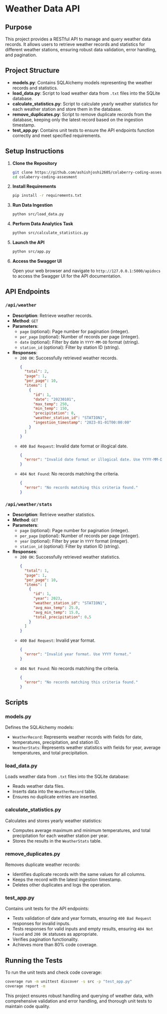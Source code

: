 # Weather Data API

## Purpose

This project provides a RESTful API to manage and query weather data records. It allows users to retrieve weather records and statistics for different weather stations, ensuring robust data validation, error handling, and pagination.

## Project Structure

- **models.py**: Contains SQLAlchemy models representing the weather records and statistics.
- **load_data.py**: Script to load weather data from `.txt` files into the SQLite database.
- **calculate_statistics.py**: Script to calculate yearly weather statistics for each weather station and store them in the database.
- **remove_duplicates.py**: Script to remove duplicate records from the database, keeping only the latest record based on the ingestion timestamp.
- **test_app.py**: Contains unit tests to ensure the API endpoints function correctly and meet specified requirements.

## Setup Instructions

1. **Clone the Repository**

   ```bash
   git clone https://github.com/ashishjoshi2605/colaberry-coding-assesment.git
   cd colaberry-coding-assesment
   ```

2. **Install Requirements**

   ```bash
   pip install -r requirements.txt
   ```

3. **Run Data Ingestion**

   ```bash
   python src/load_data.py
   ```

4. **Perform Data Analytics Task**

   ```bash
   python src/calculate_statistics.py
   ```

5. **Launch the API**

   ```bash
   python src/app.py
   ```

6. **Access the Swagger UI**

   Open your web browser and navigate to `http://127.0.0.1:5000/apidocs` to access the Swagger UI for the API documentation.

## API Endpoints

### `/api/weather`
- **Description**: Retrieve weather records.
- **Method**: `GET`
- **Parameters**:
  - `page` (optional): Page number for pagination (integer).
  - `per_page` (optional): Number of records per page (integer).
  - `date` (optional): Filter by date in `YYYY-MM-DD` format (string).
  - `station_id` (optional): Filter by station ID (string).
- **Responses**:
  - `200 OK`: Successfully retrieved weather records.
    ```json
    {
      "total": 2,
      "page": 1,
      "per_page": 10,
      "items": [
        {
          "id": 1,
          "date": "20230101",
          "max_temp": 250,
          "min_temp": 150,
          "precipitation": 0,
          "weather_station_id": "STATION1",
          "ingestion_timestamp": "2023-01-01T00:00:00"
        }
      ]
    }
    ```
  - `400 Bad Request`: Invalid date format or illogical date.
    ```json
    {
      "error": "Invalid date format or illogical date. Use YYYY-MM-DD format."
    }
    ```
  - `404 Not Found`: No records matching the criteria.
    ```json
    {
      "error": "No records matching this criteria found."
    }
    ```

### `/api/weather/stats`
- **Description**: Retrieve weather statistics.
- **Method**: `GET`
- **Parameters**:
  - `page` (optional): Page number for pagination (integer).
  - `per_page` (optional): Number of records per page (integer).
  - `year` (optional): Filter by year in `YYYY` format (integer).
  - `station_id` (optional): Filter by station ID (string).
- **Responses**:
  - `200 OK`: Successfully retrieved weather statistics.
    ```json
    {
      "total": 1,
      "page": 1,
      "per_page": 10,
      "items": [
        {
          "id": 1,
          "year": 2023,
          "weather_station_id": "STATION1",
          "avg_max_temp": 25.0,
          "avg_min_temp": 15.0,
          "total_precipitation": 0.5
        }
      ]
    }
    ```
  - `400 Bad Request`: Invalid year format.
    ```json
    {
      "error": "Invalid year format. Use YYYY format."
    }
    ```
  - `404 Not Found`: No records matching the criteria.
    ```json
    {
      "error": "No records matching this criteria found."
    }
    ```

## Scripts

### models.py
Defines the SQLAlchemy models:
- `WeatherRecord`: Represents weather records with fields for date, temperatures, precipitation, and station ID.
- `WeatherStats`: Represents weather statistics with fields for year, average temperatures, and total precipitation.

### load_data.py
Loads weather data from `.txt` files into the SQLite database:
- Reads weather data files.
- Inserts data into the `WeatherRecord` table.
- Ensures no duplicate entries are inserted.

### calculate_statistics.py
Calculates and stores yearly weather statistics:
- Computes average maximum and minimum temperatures, and total precipitation for each weather station per year.
- Stores the results in the `WeatherStats` table.

### remove_duplicates.py
Removes duplicate weather records:
- Identifies duplicate records with the same values for all columns.
- Keeps the record with the latest ingestion timestamp.
- Deletes other duplicates and logs the operation.

### test_app.py
Contains unit tests for the API endpoints:
- Tests validation of date and year formats, ensuring `400 Bad Request` responses for invalid inputs.
- Tests responses for valid inputs and empty results, ensuring `404 Not Found` and `200 OK` statuses as appropriate.
- Verifies pagination functionality.
- Achieves more than 80% code coverage.

## Running the Tests

To run the unit tests and check code coverage:

```bash
coverage run -m unittest discover -s src -p "test_app.py"
coverage report -m
```

This project ensures robust handling and querying of weather data, with comprehensive validation and error handling, and thorough unit tests to maintain code quality.